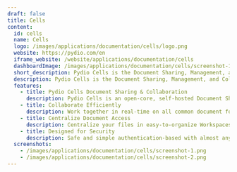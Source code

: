 ```yaml
---
draft: false
title: Cells
content:
  id: cells
  name: Cells
  logo: /images/applications/documentation/cells/logo.png
  website: https://pydio.com/en
  iframe_website: /website/applications/documentation/cells
  dashboardImage: /images/applications/documentation/cells/screenshot-1.png
  short_description: Pydio Cells is the Document Sharing, Management, and Collaboration platform.
  description: Pydio Cells is the Document Sharing, Management, and Collaboration platform. it gives you full control of your documents and files – combining fast performance, huge file transfer sizes, granular security, and advanced workflow automation in a single, powerful platform.
  features:
    - title: Pydio Cells Document Sharing & Collaboration
      description: Pydio Cells is an open-core, self-hosted Document Sharing and Collaboration platform (DSC) specifically designed for organizations that need advanced document sharing and collaboration without security trade-offs or compliance issues.
    - title: Collaborate Efficiently
      description: Work together in real-time on all common document formats directly in your browser, using Collabora Online Office Suite or OnlyOffice. Create your own collaboration spaces. Invite people to join, and share documents between them. Realtime chat right in Pydio no need for side channels or DM software.
    - title: Centralize Document Access
      description: Centralize your files in easy-to-organize Workspaces and Cells then access your data from any device. Share files and folders securely with internal or external collaborators in just a few clicks.
    - title: Designed for Security
      description: Safe and simple authentication-based with almost any enterprise SSO via OpenID Connect. Define and assign access rules per user or groups, based on IP addresses, location, time, and more.
  screenshots:
    - /images/applications/documentation/cells/screenshot-1.png
    - /images/applications/documentation/cells/screenshot-2.png
---
```

